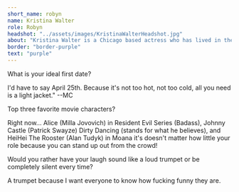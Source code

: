 ```yaml
---
short_name: robyn
name: Kristina Walter
role: Robyn
headshot: "../assets/images/KristinaWalterHeadshot.jpg"
about: "Kristina Walter is a Chicago based actress who has lived in the second city for about 2 yrs. Before Chicago she traveled around the U.S doing Children's Theatre and Outdoor Drama. Recently she has started a Podcast with her friends called 'Sit Still Look Opinionated' helping 20 something's open up and feel confident talking about politics."
border: "border-purple"
text: "purple"
---
```

<p class="question">What is your ideal first date?</p> 
<p class="answer">I'd have to say April 25th. Because it's not too hot, not too cold, all you need is a light jacket." --MC</p> 
<p class="question">Top three favorite movie characters?</p>  
<p class="answer">Right now... Alice (Milla Jovovich) in Resident Evil Series (Badass), Johnny Castle (Patrick Swayze) Dirty Dancing (stands for what he believes), and HeiHei The Rooster (Alan Tudyk) in Moana it's doesn't matter how little your role because you can stand up out from the crowd!
<p class="question">Would you rather have your laugh sound like a loud trumpet or be completely silent every time?</p>  
<p class="answer">A trumpet because I want everyone to know how fucking funny they are.</p> 
